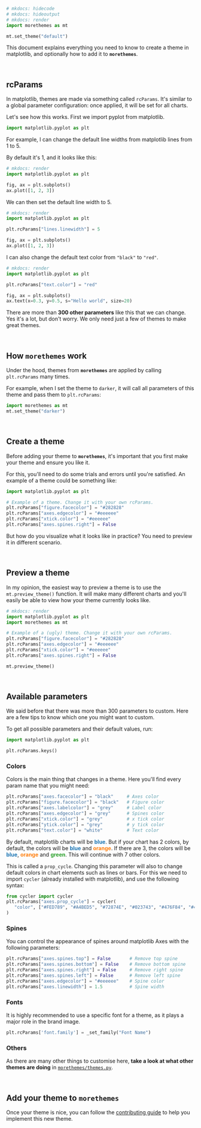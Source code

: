 ```python
# mkdocs: hidecode
# mkdocs: hideoutput
# mkdocs: render
import morethemes as mt

mt.set_theme("default")
```

This document explains everything you need to know to create a theme in matplotlib, and optionally how to add it to **`morethemes`**.

<br>

## rcParams

In matplotlib, themes are made via something called `rcParams`. It's similar to a global parameter configuration: once applied, it will be set for all charts.

Let's see how this works. First we import pyplot from matplotlib.

```python
import matplotlib.pyplot as plt
```

For example, I can change the default line widths from matplotlib lines from 1 to 5.

By default it's 1, and it looks like this:

```python
# mkdocs: render
import matplotlib.pyplot as plt

fig, ax = plt.subplots()
ax.plot([1, 2, 3])
```

We can then set the default line width to 5.

```python hl_lines="4"
# mkdocs: render
import matplotlib.pyplot as plt

plt.rcParams["lines.linewidth"] = 5

fig, ax = plt.subplots()
ax.plot([1, 2, 3])
```

I can also change the default text color from `"black"` to `"red"`.

```python hl_lines="4"
# mkdocs: render
import matplotlib.pyplot as plt

plt.rcParams["text.color"] = "red"

fig, ax = plt.subplots()
ax.text(x=0.3, y=0.5, s="Hello world", size=20)
```

There are more than **300 other parameters** like this that we can change. Yes it's a lot, but don't worry. We only need just a few of themes to make great themes.

<br>

## How **`morethemes`** work

Under the hood, themes from **`morethemes`** are applied by calling `plt.rcParams` many times.

For example, when I set the theme to `darker`, it will call all parameters of this theme and pass them to `plt.rcParams`:

```python
import morethemes as mt
mt.set_theme("darker")
```

<br>

## Create a theme

Before adding your theme to **`morethemes`**, it's important that you first make your theme and ensure you like it.

For this, you'll need to do some trials and errors until you're satisfied. An example of a theme could be something like:

```python
import matplotlib.pyplot as plt

# Example of a theme. Change it with your own rcParams.
plt.rcParams["figure.facecolor"] = "#282828"
plt.rcParams["axes.edgecolor"] = "#eeeeee"
plt.rcParams["xtick.color"] = "#eeeeee"
plt.rcParams["axes.spines.right"] = False
```

But how do you visualize what it looks like in practice? You need to preview it in different scenario.

<br>

## Preview a theme

In my opinion, the easiest way to preview a theme is to use the `mt.preview_theme()` function. It will make many different charts and you'll easily be able to view how your theme currently looks like.

```python
# mkdocs: render
import matplotlib.pyplot as plt
import morethemes as mt

# Example of a (ugly) theme. Change it with your own rcParams.
plt.rcParams["figure.facecolor"] = "#282828"
plt.rcParams["axes.edgecolor"] = "#eeeeee"
plt.rcParams["xtick.color"] = "#eeeeee"
plt.rcParams["axes.spines.right"] = False

mt.preview_theme()
```

<br>

## Available parameters

We said before that there was more than 300 parameters to custom. Here are a few tips to know which one you might want to custom.

To get all possible parameters and their default values, run:

```python
import matplotlib.pyplot as plt

plt.rcParams.keys()
```

### Colors

Colors is the main thing that changes in a theme. Here you'll find every param name that you might need:

```python
plt.rcParams["axes.facecolor"] = "black"     # Axes color
plt.rcParams["figure.facecolor"] = "black"   # Figure color
plt.rcParams["axes.labelcolor"] = "grey"     # Label color
plt.rcParams["axes.edgecolor"] = "grey"      # Spines color
plt.rcParams["xtick.color"] = "grey"         # x tick color
plt.rcParams["ytick.color"] = "grey"         # y tick color
plt.rcParams["text.color"] = "white"         # Text color
```

By default, matplotlib charts will be <span style="color: #1f77b4;">**blue**</span>. But if your chart has 2 colors, by default, the colors will be <span style="color: #1f77b4;">**blue**</span> and <span style="color: #ff7f0e;">**orange**</span>. If there are 3, the colors will be <span style="color: #1f77b4;">**blue**</span>, <span style="color: #ff7f0e;">**orange**</span> and <span style="color: #2ca02c;">**green**</span>. This will continue with 7 other colors.

This is called a `prop_cycle`. Changing this parameter will also to change default colors in chart elements such as lines or bars. For this we need to import `cycler` (already installed with matplotlib), and use the following syntax:

```python
from cycler import cycler
plt.rcParams["axes.prop_cycle"] = cycler(
   "color", ["#FED789", "#A4BED5", "#72874E", "#023743", "#476F84", "#453947"]
)
```

### Spines

You can control the appearance of spines around matplotlib Axes with the following parameters:

```python
plt.rcParams["axes.spines.top"] = False       # Remove top spine
plt.rcParams["axes.spines.bottom"] = False    # Remove bottom spine
plt.rcParams["axes.spines.right"] = False     # Remove right spine
plt.rcParams["axes.spines.left"] = False      # Remove left spine
plt.rcParams["axes.edgecolor"] = "#eeeeee"    # Spine color
plt.rcParams["axes.linewidth"] = 1.5          # Spine width
```

### Fonts

It is highly recommended to use a specific font for a theme, as it plays a major role in the brand image.

```python
plt.rcParams['font.family'] = _set_family("Font Name")
```

### Others

As there are many other things to customise here, **take a look at what other themes are doing** in [`morethemes/themes.py`](https://github.com/y-sunflower/morethemes/blob/main/morethemes/themes.py).

<br>

## Add your theme to **`morethemes`**

Once your theme is nice, you can follow the [contributing guide](../contributing.md) to help you implement this new theme.

<br><br>
